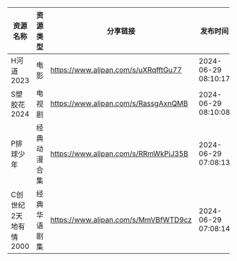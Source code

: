 | 资源名称          | 资源类型   | 分享链接                                 | 发布时间                |
| ------------- | ------ | ------------------------------------ | ------------------- |
| H河道2023       | 电影     | https://www.alipan.com/s/uXRqfftGu77 | 2024-06-29 08:10:17 |
| S塑胶花2024      | 电视剧    | https://www.alipan.com/s/RassgAxnQMB | 2024-06-29 08:10:08 |
| P排球少年         | 经典动漫合集 | https://www.alipan.com/s/RRmWkPiJ35B | 2024-06-29 07:08:13 |
| C创世纪2天地有情2000 | 经典华语剧集 | https://www.alipan.com/s/MmVBfWTD9cz | 2024-06-29 07:08:14 |
